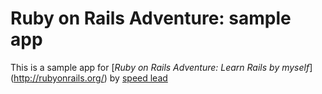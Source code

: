 # Ruby on Rails Adventure: sample app

This is a sample app for
[*Ruby on Rails Adventure: Learn Rails by myself*]
(http://rubyonrails.org/)
by [speed lead](http://rubyonrails.org/)
